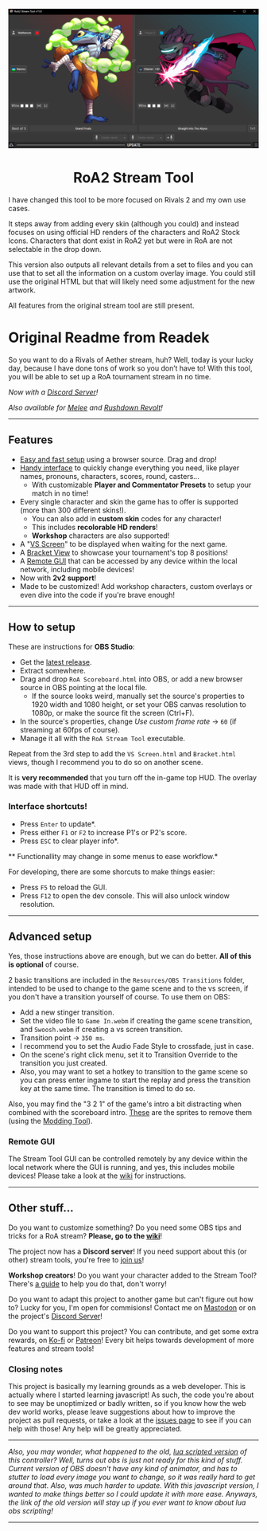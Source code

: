
<p align="center">

  <img src="https://github.com/Watherum/RoA2-Stream-Tool/blob/master/preview.png" alt="Preview">
  
</p>

<h1 align="center">RoA2 Stream Tool</h1>

I have changed this tool to be more focused on Rivals 2 and my own use cases.

It steps away from adding every skin (although you could) and instead focuses on using official HD renders of the characters and RoA2 Stock Icons.
Characters that dont exist in RoA2 yet but were in RoA are not selectable in the drop down. 

This version also outputs all relevant details from a set to files and you can use that to set all the information on a custom overlay image.
You could still use the original HTML but that will likely need some adjustment for the new artwork.

All features from the original stream tool are still present.



# Original Readme from Readek
So you want to do a Rivals of Aether stream, huh? Well, today is your lucky day, because I have done tons of work so you don’t have to! With this tool, you will be able to set up a RoA tournament stream in no time.

*Now with a [Discord Server](https://discord.gg/EX22CTBNrM)!*

*Also available for [Melee](https://github.com/Readek/Melee-Stream-Tool) and [Rushdown Revolt](https://github.com/Readek/Rushdown-Revolt-Stream-Tool)!*

---

## Features
- [Easy and fast setup](https://file.garden/ZW90VTBJky9JVpp_/RoAST/Setup.mp4) using a browser source. Drag and drop!
- [Handy interface](https://file.garden/ZW90VTBJky9JVpp_/RoAST/GUIDemo.mp4) to quickly change everything you need, like player names, pronouns, characters, scores, round, casters...
  - With customizable **Player and Commentator Presets** to setup your match in no time!
- Every single character and skin the game has to offer is supported (more than 300 different skins!).
  - You can also add in **custom skin** codes for any character!
  - This includes **recolorable HD renders**!
  - **Workshop** characters are also supported!
- A "[VS Screen](https://file.garden/ZW90VTBJky9JVpp_/RoAST/VSDemo.mp4)" to be displayed when waiting for the next game.
- A [Bracket View](https://file.garden/ZW90VTBJky9JVpp_/RoAST/BracketPreview.png) to showcase your tournament's top 8 positions!
- A [Remote GUI](https://raw.githubusercontent.com/Readek/RoA-Stream-Tool/master/Git%20wiki%20images/8%20-%20Remote%20GUI/Mobile%20View.png) that can be accessed by any device within the local network, including mobile devices!
- Now with **2v2 support**!
- Made to be customized! Add workshop characters, custom overlays or even dive into the code if you're brave enough!

---

## How to setup
These are instructions for **OBS Studio**:
- Get the [latest release](https://github.com/Readek/RoA-Stream-Control/releases).
- Extract somewhere.
- Drag and drop `RoA Scoreboard.html` into OBS, or add a new browser source in OBS pointing at the local file.
  - If the source looks weird, manually set the source's properties to 1920 width and 1080 height, or set your OBS canvas resolution to 1080p, or make the source fit the screen (Ctrl+F).
- In the source's properties, change *Use custom frame rate* -> `60` (if streaming at 60fps of course).
- Manage it all with the `RoA Stream Tool` executable.

Repeat from the 3rd step to add the `VS Screen.html` and `Bracket.html` views, though I recommend you to do so on another scene.

It is **very recommended** that you turn off the in-game top HUD. The overlay was made with that HUD off in mind.

### Interface shortcuts!
- Press `Enter` to update*.
- Press either `F1` or `F2` to increase P1's or P2's score.
- Press `ESC` to clear player info*.

** Functionallity may change in some menus to ease workflow.*

For developing, there are some shorcuts to make things easier:
- Press `F5` to reload the GUI.
- Press `F12` to open the dev console. This will also unlock window resolution.

---

## Advanced setup
Yes, those instructions above are enough, but we can do better. **All of this is optional** of course.
 
2 basic transitions are included in the `Resources/OBS Transitions` folder, intended to be used to change to the game scene and to the vs screen, if you don't have a transition yourself of course. To use them on OBS:
- Add a new stinger transition.
- Set the video file to `Game In.webm` if creating the game scene transition, and `Swoosh.webm` if creating a vs screen transition.
- Transition point -> `350 ms`.
- I recommend you to set the Audio Fade Style to crossfade, just in case.
- On the scene's right click menu, set it to Transition Override to the transition you just created.
- Also, you may want to set a hotkey to transition to the game scene so you can press enter ingame to start the replay and press the transition key at the same time. The transition is timed to do so.

Also, you may find the "3 2 1" of the game's intro a bit distracting when combined with the scoreboard intro. [These](https://drive.google.com/open?id=1NEDii3B50eHT_goADzn6t3_O8Uvok0Gs) are the sprites to remove them (using the [Modding Tool](https://github.com/jam1garner/gm_data_win/releases/latest)).

### Remote GUI

The Stream Tool GUI can be controlled remotely by any device within the local network where the GUI is running, and yes, this includes mobile devices! Please take a look at the [wiki](https://github.com/Readek/RoA-Stream-Tool/wiki/8.-Remote-GUI) for instructions.

---

## Other stuff...
Do you want to customize something? Do you need some OBS tips and tricks for a RoA stream? **Please, go to the [wiki](https://github.com/Readek/RoA-Stream-Control/wiki)**!

The project now has a **Discord server**! If you need support about this (or other) stream tools, you're free to [join us](https://discord.gg/EX22CTBNrM)!

**Workshop creators**! Do you want your character added to the Stream Tool? There's [a guide](https://github.com/Readek/RoA-Stream-Tool/wiki/6.-Workshop-characters) to help you do that, don't worry!

Do you want to adapt this project to another game but can't figure out how to? Lucky for you, I'm open for commisions! Contact me on [Mastodon](https://mstdn.social/@Readek) or on the project's [Discord Server](https://discord.gg/EX22CTBNrM)!

Do you want to support this project? You can contribute, and get some extra rewards, on [Ko-fi](https://ko-fi.com/readek) or [Patreon](https://www.patreon.com/Readek)! Every bit helps towards development of more features and stream tools!

### Closing notes
This project is basically my learning grounds as a web developer. This is actually where I started learning javascript! As such, the code you're about to see may be unoptimized or badly written, so if you know how the web dev world works, please leave suggestions about how to improve the project as pull requests, or take a look at the [issues page](https://github.com/Readek/RoA-Stream-Tool/issues) to see if you can help with those! Any help will be greatly appreciated.

---

*Also, you may wonder, what happened to the old, [lua scripted version](https://drive.google.com/open?id=15o52oz89siOJ5f_toD7zZDjp22dn2t73) of this controller? Well, turns out obs is just not ready for this kind of stuff. Current version of OBS doesn't have any kind of animator, and has to stutter to load every image you want to change, so it was really hard to get around that. Also, was much harder to update. With this javascript version, I wanted to make things better so I could update it with more ease. Anyways, the link of the old version will stay up if you ever want to know about lua obs scripting!*

---